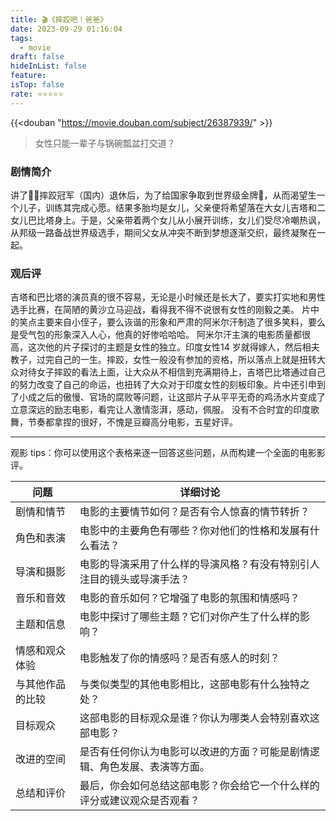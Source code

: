 ```yaml
---
title: 🎬《摔跤吧！爸爸》
date: 2023-09-29 01:16:04
tags:
  - movie
draft: false
hideInList: false
feature: 
isTop: false
rate: ⭐️⭐️⭐️⭐️⭐️
---
```


{{<douban "https://movie.douban.com/subject/26387939/" >}}

> 女性只能一辈子与锅碗瓢盆打交道？

### 剧情简介
讲了🤼‍♀️摔跤冠军（国内）退休后，为了给国家争取到世界级金牌🥇，从而渴望生一个儿子，训练其完成心愿。结果多胎均是女儿，父亲便将希望落在大女儿吉塔和二女儿巴比塔身上。于是，父亲带着两个女儿从小展开训练，女儿们受尽冷嘲热讽，从邦级一路备战世界级选手，期间父女从冲突不断到梦想逐渐交织，最终凝聚在一起。


### 观后评
吉塔和巴比塔的演员真的很不容易，无论是小时候还是长大了，要实打实地和男性选手比赛，在简陋的黄沙立马迎战，看得我不得不说很有女性的刚毅之美。
片中的笑点主要来自小侄子，要么诙谐的形象和严肃的阿米尔汗制造了很多笑料，要么是受气包的形象深入人心，他真的好惨哈哈哈。
阿米尔汗主演的电影质量都很高，这次他的片子探讨的主题是女性的独立。印度女性14 岁就得嫁人，然后相夫教子，过完自己的一生。摔跤，女性一般没有参加的资格，所以落点上就是扭转大众对待女子摔跤的看法上面，让大众从不相信到充满期待上，吉塔巴比塔通过自己的努力改变了自己的命运，也扭转了大众对于印度女性的刻板印象。片中还引申到了小成之后的傲慢、官场的腐败等问题，让这部片子从平平无奇的鸡汤水片变成了立意深远的励志电影，看完让人激情澎湃，感动，佩服。
没有不合时宜的印度歌舞，节奏都拿捏的很好，不愧是豆瓣高分电影，五星好评。


<!--more-->

---

观影 tips：你可以使用这个表格来逐一回答这些问题，从而构建一个全面的电影影评。


| 问题                             | 详细讨论                                                                                      |
| -------------------------------- | ----------------------------------------------------------------------------------------------- |
| 剧情和情节                       | 电影的主要情节如何？是否有令人惊喜的情节转折？                                               |
| 角色和表演                       | 电影中的主要角色有哪些？你对他们的性格和发展有什么看法？                                      |
| 导演和摄影                       | 电影的导演采用了什么样的导演风格？有没有特别引人注目的镜头或导演手法？                     |
| 音乐和音效                       | 电影的音乐如何？它增强了电影的氛围和情感吗？                                                    |
| 主题和信息                       | 电影中探讨了哪些主题？它们对你产生了什么样的影响？                                              |
| 情感和观众体验                   | 电影触发了你的情感吗？是否有感人的时刻？                                                        |
| 与其他作品的比较               | 与类似类型的其他电影相比，这部电影有什么独特之处？                                              |
| 目标观众                         | 这部电影的目标观众是谁？你认为哪类人会特别喜欢这部电影？                                        |
| 改进的空间                       | 是否有任何你认为电影可以改进的方面？可能是剧情逻辑、角色发展、表演等方面。                   |
| 总结和评价                       | 最后，你会如何总结这部电影？你会给它一个什么样的评分或建议观众是否观看？                      |



